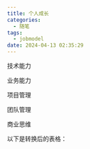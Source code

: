 ```yaml
---
title: 个人成长
categories:
  - 随笔
tags:
  - jobmodel
date: 2024-04-13 02:35:29
---
```




技术能力

业务能力

项目管理

团队管理

商业思维

以下是转换后的表格：

